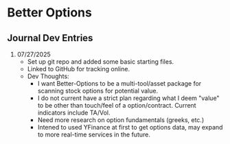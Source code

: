 # Better Options

## Journal Dev Entries

1. 07/27/2025
    - Set up git repo and added some basic starting files.
    - Linked to GitHub for tracking online.
    - Dev Thoughts:
        - I want Better-Options to be a multi-tool/asset package for scanning stock options for potential value. 
        - I do not current have a strict plan regarding what I deem "value" to be other than touch/feel of a option/contract. Current indicators include TA/Vol.
        - Need more research on option fundamentals (greeks, etc.)
        - Intened to used YFinance at first to get options data, may expand to more real-time services in the future.

        